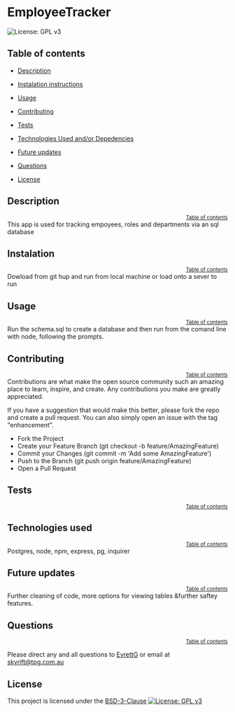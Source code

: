 # EmployeeTracker
  
![License: GPL v3](https://img.shields.io/badge/License-BSD_3_Clause-blue.svg)

## Table of contents
- [Description](#description)
- [Instalation instructions](#instalation-instructions)
- [Usage](#usage)
- [Contributing](#contributing)
- [Tests](#tests)
- [Technologies Used and/or Depedencies](#technologies-used-and/or-depedencies)
- [Future updates](#future-updates)
- [Questions](#questions)

- [License](#license)


## Description
<div style="text-align: right;"><sup><a href="#table-of-contents">Table of contents</a></sup> </div>
This app is used for tracking empoyees, roles and departments via an sql database


## Instalation  
<div style="text-align: right;"><sup><a href="#table-of-contents">Table of contents</a></sup> </div>
Dowload from git hup and run from local machine or load onto a sever to run


## Usage
<div style="text-align: right;"><sup><a href="#table-of-contents">Table of contents</a></sup> </div>
Run the schema.sql to create a database and then run from the comand line with node, following the prompts.


## Contributing
<div style="text-align: right;"><sup><a href="#table-of-contents">Table of contents</a></sup> </div>
Contributions are what make the open source community such an amazing place to learn, inspire, and create. Any contributions you make are greatly appreciated.

  If you have a suggestion that would make this better, please fork the repo and create a pull request. You can also simply open an issue with the tag "enhancement".
    
  - Fork the Project
  - Create your Feature Branch (git checkout -b feature/AmazingFeature)
  - Commit your Changes (git commit -m 'Add some AmazingFeature')
  - Push to the Branch (git push origin feature/AmazingFeature)
  - Open a Pull Request


## Tests
<div style="text-align: right;"><sup><a href="#table-of-contents">Table of contents</a></sup> </div>



## Technologies used
<div style="text-align: right;"><sup><a href="#table-of-contents">Table of contents</a></sup> </div>
Postgres, node, npm, express, pg, inquirer


## Future updates
<div style="text-align: right;"><sup><a href="#table-of-contents">Table of contents</a></sup> </div>
Further cleaning of code, more options for viewing tables &further saftey features.


## Questions
<div style="text-align: right;"><sup><a href="#table-of-contents">Table of contents</a></sup> </div>

Please direct any and all questions to [EvrettG](https://github.com/EvrettG) or email at  [skyrift@tpg.com.au](skyrift@tpg.com.au)





## License

This project is licensed under the [BSD-3-Clause](https://opensource.org/licenses/BSD-3-Clause) [![License: GPL v3](https://img.shields.io/badge/License-BSD_3_Clause-blue.svg)](https://opensource.org/licenses/BSD-3-Clause)